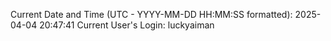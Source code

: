 Current Date and Time (UTC - YYYY-MM-DD HH:MM:SS formatted): 2025-04-04 20:47:41
Current User's Login: luckyaiman
